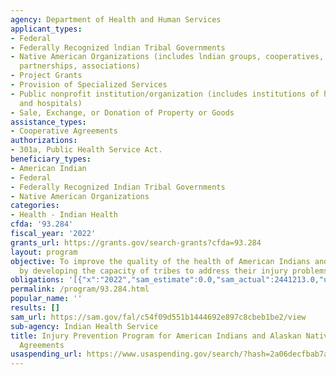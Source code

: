 ```yaml
---
agency: Department of Health and Human Services
applicant_types:
- Federal
- Federally Recognized lndian Tribal Governments
- Native American Organizations (includes lndian groups, cooperatives, corporations,
  partnerships, associations)
- Project Grants
- Provision of Specialized Services
- Public nonprofit institution/organization (includes institutions of higher education
  and hospitals)
- Sale, Exchange, or Donation of Property or Goods
assistance_types:
- Cooperative Agreements
authorizations:
- 301a, Public Health Service Act.
beneficiary_types:
- American Indian
- Federal
- Federally Recognized Indian Tribal Governments
- Native American Organizations
categories:
- Health - Indian Health
cfda: '93.284'
fiscal_year: '2022'
grants_url: https://grants.gov/search-grants?cfda=93.284
layout: program
objective: To improve the quality of the health of American Indians and Alaskan Natives
  by developing the capacity of tribes to address their injury problems.
obligations: '[{"x":"2022","sam_estimate":0.0,"sam_actual":2441213.0,"usa_spending_actual":2203180.67},{"x":"2023","sam_estimate":2441188.0,"sam_actual":0.0,"usa_spending_actual":1984144.26},{"x":"2024","sam_estimate":2441188.0,"sam_actual":0.0,"usa_spending_actual":2441222.0}]'
permalink: /program/93.284.html
popular_name: ''
results: []
sam_url: https://sam.gov/fal/c54f09d551b1444692e897c8cbeb1be2/view
sub-agency: Indian Health Service
title: Injury Prevention Program for American Indians and Alaskan Natives Cooperative
  Agreements
usaspending_url: https://www.usaspending.gov/search/?hash=2a06decfbab7aed86f86cfb9aee37f7b
---
```

